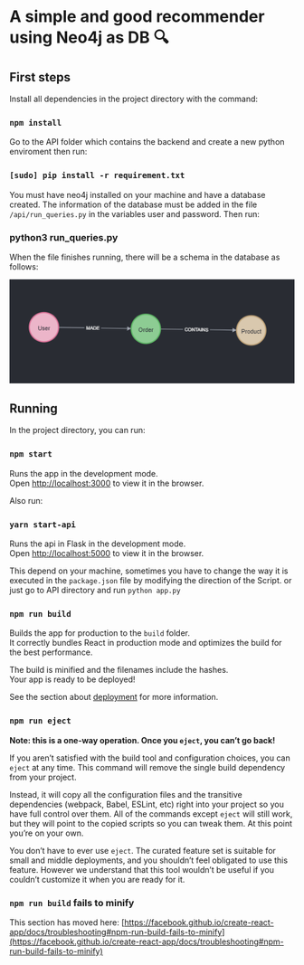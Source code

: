 # A simple and good recommender using Neo4j as DB 🔍

## First steps

Install all dependencies in the project directory with the command:

### `npm install`

Go to the API folder which contains the backend and create a new python enviroment then run:

### `[sudo] pip install -r requirement.txt`

You must have neo4j installed on your machine and have a database created.
The information of the database must be added in the file `/api/run_queries.py` in the variables user and password. Then run:

### python3 run_queries.py

When the file finishes running, there will be a schema in the database as follows:

![DB Scheme](https://raw.githubusercontent.com/kevind13/recommender_neo4j/master/img/schema.PNG)

## Running

In the project directory, you can run:

### `npm start`

Runs the app in the development mode.\
Open [http://localhost:3000](http://localhost:3000) to view it in the browser.

Also run:

### `yarn start-api`

Runs the api in Flask in the development mode.\
Open [http://localhost:5000](http://localhost:5000) to view it in the browser.

This depend on your machine, sometimes you have to change the way it is executed in the `package.json` file by modifying the direction of the Script.
or just go to API directory and run `python app.py`

### `npm run build`

Builds the app for production to the `build` folder.\
It correctly bundles React in production mode and optimizes the build for the best performance.

The build is minified and the filenames include the hashes.\
Your app is ready to be deployed!

See the section about [deployment](https://facebook.github.io/create-react-app/docs/deployment) for more information.

### `npm run eject`

**Note: this is a one-way operation. Once you `eject`, you can’t go back!**

If you aren’t satisfied with the build tool and configuration choices, you can `eject` at any time. This command will remove the single build dependency from your project.

Instead, it will copy all the configuration files and the transitive dependencies (webpack, Babel, ESLint, etc) right into your project so you have full control over them. All of the commands except `eject` will still work, but they will point to the copied scripts so you can tweak them. At this point you’re on your own.

You don’t have to ever use `eject`. The curated feature set is suitable for small and middle deployments, and you shouldn’t feel obligated to use this feature. However we understand that this tool wouldn’t be useful if you couldn’t customize it when you are ready for it.

### `npm run build` fails to minify

This section has moved here: [https://facebook.github.io/create-react-app/docs/troubleshooting#npm-run-build-fails-to-minify](https://facebook.github.io/create-react-app/docs/troubleshooting#npm-run-build-fails-to-minify)
